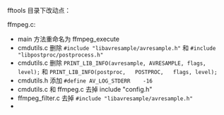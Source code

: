 
fftools 目录下改动点：

ffmpeg.c:
- main 方法重命名为 ffmpeg_execute
- cmdutils.c 删除 `#include "libavresample/avresample.h"` 和 `#include "libpostproc/postprocess.h"`
- cmdutils.c 删除 `PRINT_LIB_INFO(avresample, AVRESAMPLE, flags, level);` 和
`PRINT_LIB_INFO(postproc,   POSTPROC,   flags, level);`
- cmdutils.h 添加 `#define AV_LOG_STDERR    -16`
- cmdutils.c 和 ffmpeg.c 去掉 include "config.h"
- ffmpeg_filter.c 去掉 `#include "libavresample/avresample.h"`
-

